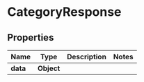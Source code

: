 # CategoryResponse

## Properties
Name | Type | Description | Notes
------------ | ------------- | ------------- | -------------
**data** | **Object** |  | 
